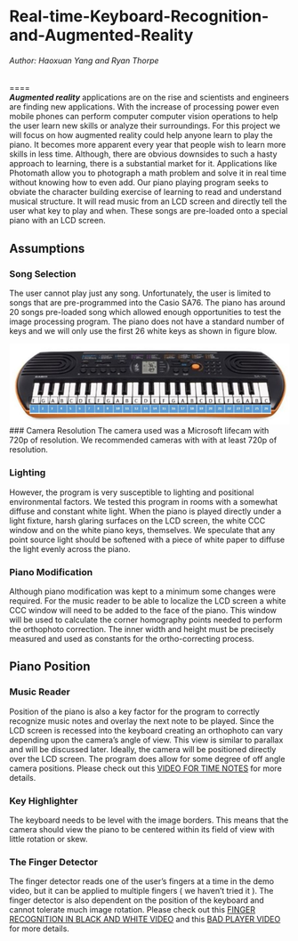 # Real-time-Keyboard-Recognition-and-Augmented-Reality  
###### Author: Haoxuan Yang and Ryan Thorpe
====  
***Augmented reality*** applications are on the rise and scientists and engineers are finding new applications. With the increase of processing power even mobile phones can perform computer computer vision operations to help the user learn new skills or analyze their surroundings. For this project we will focus on how augmented reality could help anyone learn to play the piano. It becomes more apparent every year that people wish to learn more skills in less time. Although, there are obvious downsides to such a hasty approach to learning, there is a substantial market for it. Applications like Photomath allow you to photograph a math problem and solve it in real time without knowing how to even add. Our piano playing program seeks to obviate the character building exercise of learning to read and understand musical structure. It will read music from an LCD screen and directly tell the user what key to play and when. These songs are pre-loaded onto a special piano with an LCD screen.   
## Assumptions  
### Song Selection  
The user cannot play just any song. Unfortunately, the user is limited to songs that are pre-programmed into the Casio SA76. The piano has around 20 songs pre-loaded song which allowed enough opportunities to test the image processing program. The piano does not have a standard number of keys and we will only use the first 26 white keys as shown in figure blow.   
<div align=center><img src="https://github.com/yhx89757/Real-time-Keyboard-Recognition-and-Augmented-Reality/blob/master/pics/figure1.JPG"/></div>
### Camera Resolution  
The camera used was a Microsoft lifecam with 720p of resolution. We recommended cameras with with at least 720p of resolution. 
 
### Lighting  
However, the program is very susceptible to lighting and positional environmental factors. We tested this program in rooms with a somewhat diffuse and constant white light. When the piano is played directly under a light fixture, harsh glaring surfaces on the LCD screen, the white CCC window and on the white piano keys, themselves. We speculate that any point source light should be softened with a piece of white paper to diffuse the light evenly across the piano.  
 
### Piano Modification  
Although piano modification was kept to a minimum some changes were required. For the music reader to be able to localize the LCD screen a white CCC window will need to be added to the face of the piano. This window will be used to calculate the corner homography points needed to perform the orthophoto correction. The inner width and height must be precisely measured and used as constants for the ortho-correcting process. 
 
## Piano Position  
### Music Reader  
Position of the piano is also a key factor for the program to correctly recognize music notes and overlay the next note to be played.  Since the LCD screen is recessed into the keyboard creating an orthophoto can vary depending upon the camera’s angle of view. This view is similar to parallax and will be discussed later. Ideally, the camera will be positioned directly over the LCD screen. The program does allow for some degree of off angle camera positions. Please check out this [VIDEO FOR TIME NOTES](https://www.youtube.com/watch?v=IQND2-eX8X0) for more details.

### Key Highlighter
The keyboard needs to be level with the image borders. This means that the camera should view the piano to be centered within its field of view with little rotation or skew. 

### The Finger Detector  
The finger detector reads one of the user’s fingers at a time in the demo video, but it can be applied to multiple fingers ( we haven’t tried it ). The finger detector is also dependent on the position of the keyboard and cannot tolerate much image rotation. Please check out this [FINGER RECOGNITION IN BLACK AND WHITE VIDEO](https://www.youtube.com/watch?v=Ir6FcDrCeQo) and this [BAD PLAYER VIDEO](https://www.youtube.com/watch?v=eVLJ0Zkax98) for more details.
